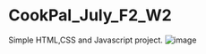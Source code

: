 # CookPal_July_F2_W2
Simple HTML,CSS and Javascript project.
![image](https://github.com/Shibasish3210/CookPal_July_F2_W2/assets/111530472/cd625328-66b3-4357-bcfc-03417d61518d)
